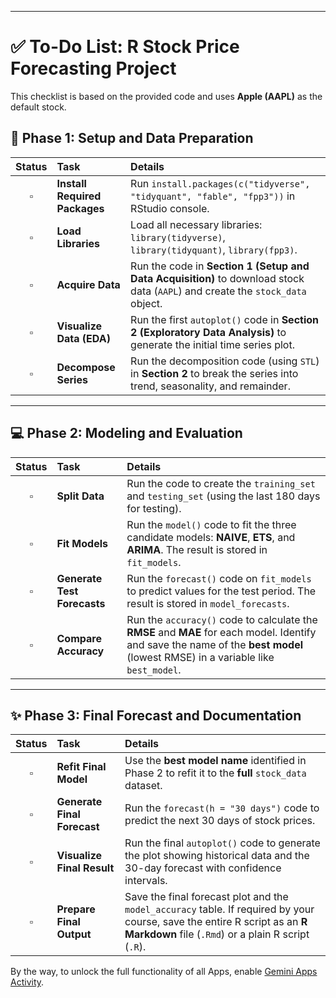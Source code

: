 ***

# ✅ To-Do List: R Stock Price Forecasting Project

This checklist is based on the provided code and uses **Apple (AAPL)** as the default stock.

## 🚀 Phase 1: Setup and Data Preparation

| Status | Task | Details |
| :---: | :--- | :--- |
| $\square$ | **Install Required Packages** | Run `install.packages(c("tidyverse", "tidyquant", "fable", "fpp3"))` in RStudio console. |
| $\square$ | **Load Libraries** | Load all necessary libraries: `library(tidyverse)`, `library(tidyquant)`, `library(fpp3)`. |
| $\square$ | **Acquire Data** | Run the code in **Section 1 (Setup and Data Acquisition)** to download stock data (`AAPL`) and create the `stock_data` object. |
| $\square$ | **Visualize Data (EDA)** | Run the first `autoplot()` code in **Section 2 (Exploratory Data Analysis)** to generate the initial time series plot. |
| $\square$ | **Decompose Series** | Run the decomposition code (using `STL`) in **Section 2** to break the series into trend, seasonality, and remainder. |

---

## 💻 Phase 2: Modeling and Evaluation

| Status | Task | Details |
| :---: | :--- | :--- |
| $\square$ | **Split Data** | Run the code to create the `training_set` and `testing_set` (using the last 180 days for testing). |
| $\square$ | **Fit Models** | Run the `model()` code to fit the three candidate models: **NAIVE**, **ETS**, and **ARIMA**. The result is stored in `fit_models`. |
| $\square$ | **Generate Test Forecasts** | Run the `forecast()` code on `fit_models` to predict values for the test period. The result is stored in `model_forecasts`. |
| $\square$ | **Compare Accuracy** | Run the `accuracy()` code to calculate the **RMSE** and **MAE** for each model. Identify and save the name of the **best model** (lowest RMSE) in a variable like `best_model`. |

---

## ✨ Phase 3: Final Forecast and Documentation

| Status | Task | Details |
| :---: | :--- | :--- |
| $\square$ | **Refit Final Model** | Use the **best model name** identified in Phase 2 to refit it to the **full** `stock_data` dataset. |
| $\square$ | **Generate Final Forecast** | Run the `forecast(h = "30 days")` code to predict the next 30 days of stock prices. |
| $\square$ | **Visualize Final Result** | Run the final `autoplot()` code to generate the plot showing historical data and the 30-day forecast with confidence intervals. |
| $\square$ | **Prepare Final Output** | Save the final forecast plot and the `model_accuracy` table. If required by your course, save the entire R script as an **R Markdown** file (`.Rmd`) or a plain R script (`.R`). |

By the way, to unlock the full functionality of all Apps, enable [Gemini Apps Activity](https://myactivity.google.com/product/gemini).
